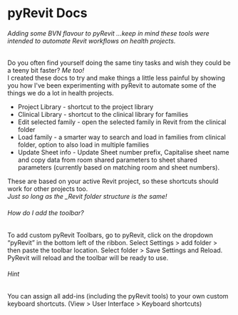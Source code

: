 # pyRevit Docs
###### Adding some *BVN* flavour to pyRevit ...keep in mind these tools were intended to automate Revit workflows on health projects.

Do you often find yourself doing the same tiny tasks and wish they could be a teeny bit faster? *Me too!* </br>
I created these docs to try and make things a little less painful by showing you how I've been experimenting with pyRevit to automate some of the things we do a lot in health projects.

- Project Library - shortcut to the project library
- Clinical Library - shortcut to the clinical library for families 
- Edit selected family - open the selected family in Revit from the clinical folder
- Load family - a smarter way to search and load in families from clinical folder, option to also load in multiple families 
- Update Sheet info - Update Sheet number prefix, Capitalise sheet name  and copy data from room shared parameters to sheet shared parameters (currently based on matching room and sheet numbers). 

These are based on your active Revit project, so these shortcuts should work for other projects too.  </br>
*Just so long as the _Revit folder structure is the same!* 

###### How do I add the toolbar? 
To add custom pyRevit Toolbars, go to pyRevit, click on the dropdown “pyRevit” in the bottom left of the ribbon.
Select Settings > add folder > then paste the toolbar location. Select folder > Save Settings and Reload. 
PyRevit will reload and the toolbar will be ready to use.

###### Hint 
You can assign all add-ins (including the pyRevit tools) to your own custom keyboard shortcuts. (View > User Interface >  Keyboard shortcuts)

